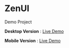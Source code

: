 # ZenUI
Demo Project
<p>
<b>Desktop Version</b> : <a target="_blank" href="http://alijenadeleh.github.io/ZenUI">Live Demo</a>
</p>
<p>
<b>Mobile Version</b> : <a target="_blank" href="http://alijenadeleh.github.io/ZenUI/mobile.html">Live Demo</a>
</p>
